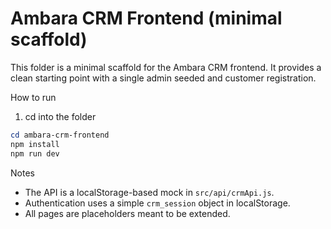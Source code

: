 # Ambara CRM Frontend (minimal scaffold)

This folder is a minimal scaffold for the Ambara CRM frontend. It provides a clean starting point with a single admin seeded and customer registration.

How to run

1. cd into the folder

```powershell
cd ambara-crm-frontend
npm install
npm run dev
```

Notes
- The API is a localStorage-based mock in `src/api/crmApi.js`.
- Authentication uses a simple `crm_session` object in localStorage.
- All pages are placeholders meant to be extended.

